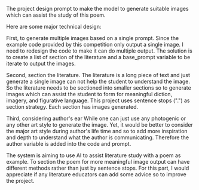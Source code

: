 The project design prompt to make the model to generate suitable images which can assist the study of this poem.

Here are some major technical design:

First, to generate multiple images based on a single prompt.
Since the example code provided by this competition only output a single image. I need to redesign the code to make it can do multiple output.
The solution is to create a list of section of the literature and a base_prompt variable to  be iterate to output the images.

Second, section the literature.
The literature is a long piece of text and just generate a single image can not help the student to understand the image. So the literature needs to be sectioned into smaller sections so to generate images which can assist the student to form for meaningful diction, imagery, and figurative language. This project uses sentence stops (".") as section strategy. Each section has images generated.

Third, considering author's ear
While one can just use any photogenic or any other art style to generate the image. Yet, it would be better to consider the major art style during author's life time and so to add more inspiration and depth to understand what the author is communicating.
Therefore the author variable is added into the code and prompt.

The system is aiming to use AI to assist literature study with a poem as example. To section the poem for more meaningful image output can have different methods rather than just by sentence stops. For this part, I would appreciate if any literature educators can add some advice so to improve the project.
